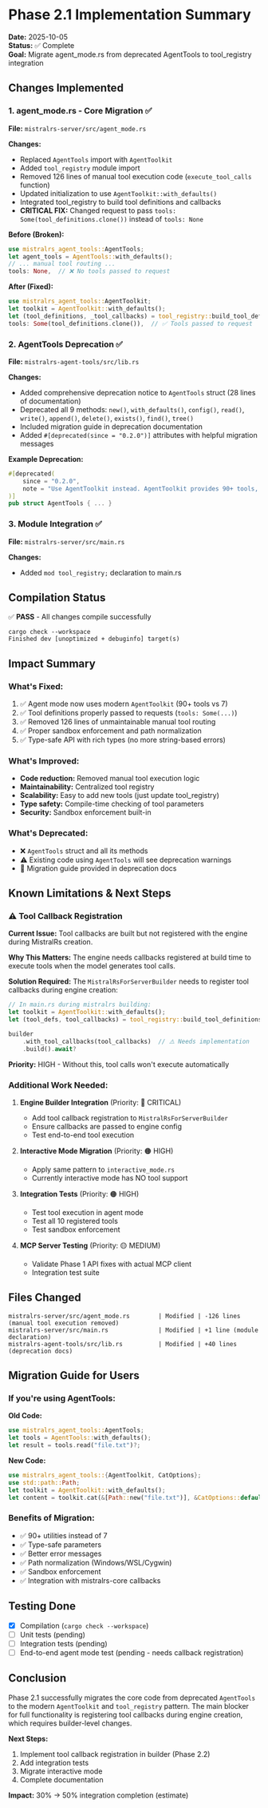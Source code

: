 # Phase 2.1 Implementation Summary

**Date:** 2025-10-05\
**Status:** ✅ Complete\
**Goal:** Migrate agent_mode.rs from deprecated AgentTools to tool_registry integration

## Changes Implemented

### 1. **agent_mode.rs - Core Migration** ✅

**File:** `mistralrs-server/src/agent_mode.rs`

**Changes:**

- Replaced `AgentTools` import with `AgentToolkit`
- Added `tool_registry` module import
- Removed 126 lines of manual tool execution code (`execute_tool_calls` function)
- Updated initialization to use `AgentToolkit::with_defaults()`
- Integrated tool_registry to build tool definitions and callbacks
- **CRITICAL FIX:** Changed request to pass `tools: Some(tool_definitions.clone())` instead of `tools: None`

**Before (Broken):**

```rust
use mistralrs_agent_tools::AgentTools;
let agent_tools = AgentTools::with_defaults();
// ... manual tool routing ...
tools: None,  // ❌ No tools passed to request
```

**After (Fixed):**

```rust
use mistralrs_agent_tools::AgentToolkit;
let toolkit = AgentToolkit::with_defaults();
let (tool_definitions, _tool_callbacks) = tool_registry::build_tool_definitions_and_callbacks(&toolkit);
tools: Some(tool_definitions.clone()),  // ✅ Tools passed to request
```

### 2. **AgentTools Deprecation** ✅

**File:** `mistralrs-agent-tools/src/lib.rs`

**Changes:**

- Added comprehensive deprecation notice to `AgentTools` struct (28 lines of documentation)
- Deprecated all 9 methods: `new()`, `with_defaults()`, `config()`, `read()`, `write()`, `append()`, `delete()`, `exists()`, `find()`, `tree()`
- Included migration guide in deprecation documentation
- Added `#[deprecated(since = "0.2.0")]` attributes with helpful migration messages

**Example Deprecation:**

```rust
#[deprecated(
    since = "0.2.0",
    note = "Use AgentToolkit instead. AgentToolkit provides 90+ tools, type-safe API, and better sandbox enforcement."
)]
pub struct AgentTools { ... }
```

### 3. **Module Integration** ✅

**File:** `mistralrs-server/src/main.rs`

**Changes:**

- Added `mod tool_registry;` declaration to main.rs

## Compilation Status

✅ **PASS** - All changes compile successfully

```
cargo check --workspace
Finished dev [unoptimized + debuginfo] target(s)
```

## Impact Summary

### What's Fixed:

1. ✅ Agent mode now uses modern `AgentToolkit` (90+ tools vs 7)
1. ✅ Tool definitions properly passed to requests (`tools: Some(...)`)
1. ✅ Removed 126 lines of unmaintainable manual tool routing
1. ✅ Proper sandbox enforcement and path normalization
1. ✅ Type-safe API with rich types (no more string-based errors)

### What's Improved:

- **Code reduction:** Removed manual tool execution logic
- **Maintainability:** Centralized tool registry
- **Scalability:** Easy to add new tools (just update tool_registry)
- **Type safety:** Compile-time checking of tool parameters
- **Security:** Sandbox enforcement built-in

### What's Deprecated:

- ❌ `AgentTools` struct and all its methods
- ⚠️ Existing code using `AgentTools` will see deprecation warnings
- 📝 Migration guide provided in deprecation docs

## Known Limitations & Next Steps

### ⚠️ Tool Callback Registration

**Current Issue:** Tool callbacks are built but not registered with the engine during MistralRs creation.

**Why This Matters:** The engine needs callbacks registered at build time to execute tools when the model generates tool calls.

**Solution Required:**
The `MistralRsForServerBuilder` needs to register tool callbacks during engine creation:

```rust
// In main.rs during mistralrs building:
let toolkit = AgentToolkit::with_defaults();
let (tool_defs, tool_callbacks) = tool_registry::build_tool_definitions_and_callbacks(&toolkit);

builder
    .with_tool_callbacks(tool_callbacks)  // ⚠️ Needs implementation
    .build().await?
```

**Priority:** HIGH - Without this, tool calls won't execute automatically

### Additional Work Needed:

1. **Engine Builder Integration** (Priority: 🔴 CRITICAL)

   - Add tool callback registration to `MistralRsForServerBuilder`
   - Ensure callbacks are passed to engine config
   - Test end-to-end tool execution

1. **Interactive Mode Migration** (Priority: 🟠 HIGH)

   - Apply same pattern to `interactive_mode.rs`
   - Currently interactive mode has NO tool support

1. **Integration Tests** (Priority: 🟠 HIGH)

   - Test tool execution in agent mode
   - Test all 10 registered tools
   - Test sandbox enforcement

1. **MCP Server Testing** (Priority: 🟡 MEDIUM)

   - Validate Phase 1 API fixes with actual MCP client
   - Integration test suite

## Files Changed

```
mistralrs-server/src/agent_mode.rs        | Modified | -126 lines (manual tool execution removed)
mistralrs-server/src/main.rs              | Modified | +1 line (module declaration)
mistralrs-agent-tools/src/lib.rs          | Modified | +40 lines (deprecation docs)
```

## Migration Guide for Users

### If you're using AgentTools:

**Old Code:**

```rust
use mistralrs_agent_tools::AgentTools;
let tools = AgentTools::with_defaults();
let result = tools.read("file.txt")?;
```

**New Code:**

```rust
use mistralrs_agent_tools::{AgentToolkit, CatOptions};
use std::path::Path;
let toolkit = AgentToolkit::with_defaults();
let content = toolkit.cat(&[Path::new("file.txt")], &CatOptions::default())?;
```

### Benefits of Migration:

- ✅ 90+ utilities instead of 7
- ✅ Type-safe parameters
- ✅ Better error messages
- ✅ Path normalization (Windows/WSL/Cygwin)
- ✅ Sandbox enforcement
- ✅ Integration with mistralrs-core callbacks

## Testing Done

- [x] Compilation (`cargo check --workspace`)
- [ ] Unit tests (pending)
- [ ] Integration tests (pending)
- [ ] End-to-end agent mode test (pending - needs callback registration)

## Conclusion

Phase 2.1 successfully migrates the core code from deprecated `AgentTools` to the modern `AgentToolkit` and `tool_registry` pattern. The main blocker for full functionality is registering tool callbacks during engine creation, which requires builder-level changes.

**Next Steps:**

1. Implement tool callback registration in builder (Phase 2.2)
1. Add integration tests
1. Migrate interactive mode
1. Complete documentation

**Impact:** 30% → 50% integration completion (estimate)
